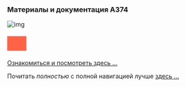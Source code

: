 ### Материалы и документация **А374**

![img](https://2.bp.blogspot.com/-A1cKli6OGno/YJb2wrG-6-I/AAAAAAAAGjQ/GH0plASBHjIdgXEDmAYQx-id8GMxyOgoACK4BGAYYCw/s320/a374ru-706089.png)

<svg
   width="44.53415"
   height="44.68317"
   viewBox="0 0 411.53415 315.68317"
   version="1.1"
   id="svg5"
   sodipodi:docname="x.svg"
   inkscape:export-filename="xx.svg"
   inkscape:export-xdpi="96"
   inkscape:export-ydpi="96"
   inkscape:version="1.2 (dc2aeda, 2022-05-15)"
   inkscape:dataloss="true"
   xmlns:inkscape="http://www.inkscape.org/namespaces/inkscape"
   xmlns:sodipodi="http://sodipodi.sourceforge.net/DTD/sodipodi-0.dtd"
   xmlns="http://www.w3.org/2000/svg"
   xmlns:svg="http://www.w3.org/2000/svg">
  <defs
     id="defs2">
    <linearGradient
       id="linearGradient4518"
       inkscape:swatch="solid">
      <stop
         style="stop-color:#ff6347;stop-opacity:1;"
         offset="0"
         id="stop4516" />
    </linearGradient>
  </defs>
  <g
     inkscape:label="Слой 1"
     inkscape:groupmode="layer"
     id="layer1"
     transform="translate(-55.218506,-121.89745)">
    <rect
       style="opacity:1;fill:#ff6347;fill-opacity:1;fill-rule:nonzero;stroke-width:4.238;stroke-dasharray:none"
       id="rect7994"
       width="411.53415"
       height="315.68317"
       x="55.218506"
       y="121.89745" />
  </g>
</svg>

[Ознакомиться и посмотреть здесь …](https://a374.ru)

Почитать _полностью_ c полной навигацией лучше [здесь …](https://a374ru.readthedocs.io)
